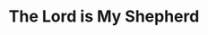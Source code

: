 ---
title: "The Lord is My Shepherd"
url: /accra/the-lord-is-my-shepherd-chief-chamba-street/
shop: Schreibwaren
---